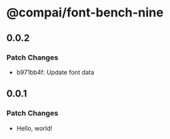# @compai/font-bench-nine

## 0.0.2

### Patch Changes

- b971bb4f: Update font data

## 0.0.1

### Patch Changes

- Hello, world!
